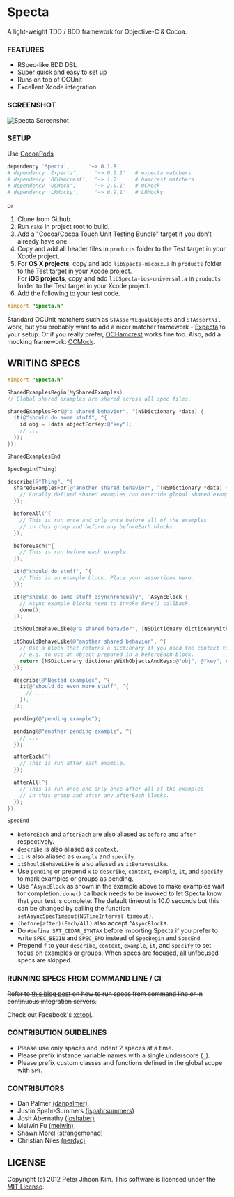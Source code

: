 # Specta

A light-weight TDD / BDD framework for Objective-C & Cocoa.

### FEATURES

* RSpec-like BDD DSL
* Super quick and easy to set up
* Runs on top of OCUnit
* Excellent Xcode integration

### SCREENSHOT

![Specta Screenshot](http://github.com/petejkim/stuff/raw/master/images/specta-screenshot.png)

### SETUP

Use [CocoaPods](http://github.com/CocoaPods/CocoaPods)

```ruby
dependency 'Specta',      '~> 0.1.8'
# dependency 'Expecta',     '~> 0.2.1'   # expecta matchers
# dependency 'OCHamcrest',  '~> 1.7'     # hamcrest matchers
# dependency 'OCMock',      '~> 2.0.1'   # OCMock
# dependency 'LRMocky',     '~> 0.9.1'   # LRMocky
```

or

1. Clone from Github.
2. Run `rake` in project root to build.
3. Add a "Cocoa/Cocoa Touch Unit Testing Bundle" target if you don't already have one.
4. Copy and add all header files in `products` folder to the Test target in your Xcode project.
5. For **OS X projects**, copy and add `libSpecta-macosx.a` in `products` folder to the Test target in your Xcode project.  
   For **iOS projects**, copy and add `libSpecta-ios-universal.a` in `products` folder to the Test target in your Xcode project.
6. Add the following to your test code.

```objective-c
#import "Specta.h"
```

Standard OCUnit matchers such as `STAssertEqualObjects` and `STAssertNil` work, but you probably want to add a nicer matcher framework - [Expecta](http://github.com/petejkim/expecta/) to your setup. Or if you really prefer, [OCHamcrest](https://github.com/jonreid/OCHamcrest) works fine too. Also, add a mocking framework: [OCMock](http://ocmock.org/).

## WRITING SPECS

```objective-c
#import "Specta.h"

SharedExamplesBegin(MySharedExamples)
// Global shared examples are shared across all spec files.

sharedExamplesFor(@"a shared behavior", ^(NSDictionary *data) {
  it(@"should do some stuff", ^{
    id obj = [data objectForKey:@"key"];
    // ...
  });
});

SharedExamplesEnd

SpecBegin(Thing)

describe(@"Thing", ^{
  sharedExamplesFor(@"another shared behavior", ^(NSDictionary *data) {
    // Locally defined shared examples can override global shared examples within its scope.
  });

  beforeAll(^{
    // This is run once and only once before all of the examples
    // in this group and before any beforeEach blocks.
  });

  beforeEach(^{
    // This is run before each example.
  });

  it(@"should do stuff", ^{
    // This is an example block. Place your assertions here.
  });

  it(@"should do some stuff asynchronously", ^AsyncBlock {
    // Async example blocks need to invoke done() callback.
    done();
  });

  itShouldBehaveLike(@"a shared behavior", [NSDictionary dictionaryWithObjectsAndKeys:@"obj", @"key", nil]);

  itShouldBehaveLike(@"another shared behavior", ^{
    // Use a block that returns a dictionary if you need the context to be evaluated lazily,
    // e.g. to use an object prepared in a beforeEach block.
    return [NSDictionary dictionaryWithObjectsAndKeys:@"obj", @"key", nil];
  });

  describe(@"Nested examples", ^{
    it(@"should do even more stuff", ^{
      // ...
    });
  });

  pending(@"pending example");

  pending(@"another pending example", ^{
    // ...
  });

  afterEach(^{
    // This is run after each example.
  });

  afterAll(^{
    // This is run once and only once after all of the examples
    // in this group and after any afterEach blocks.
  });
});

SpecEnd
```

* `beforeEach` and `afterEach` are also aliased as `before` and `after` respectively.
* `describe` is also aliased as `context`.
* `it` is also aliased as `example` and `specify`.
* `itShouldBehaveLike` is also aliased as `itBehavesLike`.
* Use `pending` or prepend `x` to `describe`, `context`, `example`, `it`, and `specify` to mark examples or groups as pending.
* Use `^AsyncBlock` as shown in the example above to make examples wait for completion. `done()` callback needs to be invoked to let Specta know that your test is complete. The default timeout is 10.0 seconds but this can be changed by calling the function `setAsyncSpecTimeout(NSTimeInterval timeout)`.
* `(before|after)(Each/All)` also accept `^AsyncBlock`s.
* Do `#define SPT_CEDAR_SYNTAX` before importing Specta if you prefer to write `SPEC_BEGIN` and `SPEC_END` instead of `SpecBegin` and `SpecEnd`.
* Prepend `f` to your `describe`, `context`, `example`, `it`, and `specify` to set focus on examples or groups. When specs are focused, all unfocused specs are skipped.

### RUNNING SPECS FROM COMMAND LINE / CI

~~Refer to
[this blog post](http://www.raingrove.com/2012/03/28/running-ocunit-and-specta-tests-from-command-line.html)
on how to run specs from command line or in continuous integration
servers.~~

Check out Facebook's [xctool](https://github.com/facebook/xctool).

### CONTRIBUTION GUIDELINES

* Please use only spaces and indent 2 spaces at a time.
* Please prefix instance variable names with a single underscore (`_`).
* Please prefix custom classes and functions defined in the global scope with `SPT`.

### CONTRIBUTORS

* Dan Palmer [(danpalmer)](https://github.com/danpalmer)
* Justin Spahr-Summers [(jspahrsummers)](https://github.com/jspahrsummers)
* Josh Abernathy [(joshaber)](https://github.com/joshaber)
* Meiwin Fu [(meiwin)](https://github.com/meiwin)
* Shawn Morel [(strangemonad)](https://github.com/strangemonad)
* Christian Niles [(nerdyc)](https://github.com/nerdyc)

## LICENSE

Copyright (c) 2012 Peter Jihoon Kim. This software is licensed under the [MIT License](http://github.com/petejkim/specta/raw/master/LICENSE).

